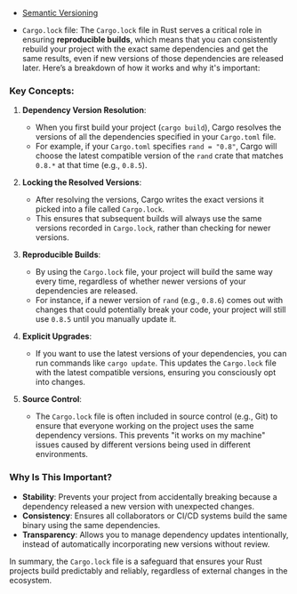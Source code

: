 - [Semantic Versioning](https://semver.org/)



- `Cargo.lock` file:
The `Cargo.lock` file in Rust serves a critical role in ensuring **reproducible builds**, which means that you can consistently rebuild your project with the exact same dependencies and get the same results, even if new versions of those dependencies are released later. Here’s a breakdown of how it works and why it's important:

### Key Concepts:

1. **Dependency Version Resolution**:
   - When you first build your project (`cargo build`), Cargo resolves the versions of all the dependencies specified in your `Cargo.toml` file.
   - For example, if your `Cargo.toml` specifies `rand = "0.8"`, Cargo will choose the latest compatible version of the `rand` crate that matches `0.8.*` at that time (e.g., `0.8.5`).

2. **Locking the Resolved Versions**:
   - After resolving the versions, Cargo writes the exact versions it picked into a file called `Cargo.lock`.
   - This ensures that subsequent builds will always use the same versions recorded in `Cargo.lock`, rather than checking for newer versions.

3. **Reproducible Builds**:
   - By using the `Cargo.lock` file, your project will build the same way every time, regardless of whether newer versions of your dependencies are released.
   - For instance, if a newer version of `rand` (e.g., `0.8.6`) comes out with changes that could potentially break your code, your project will still use `0.8.5` until you manually update it.

4. **Explicit Upgrades**:
   - If you want to use the latest versions of your dependencies, you can run commands like `cargo update`. This updates the `Cargo.lock` file with the latest compatible versions, ensuring you consciously opt into changes.

5. **Source Control**:
   - The `Cargo.lock` file is often included in source control (e.g., Git) to ensure that everyone working on the project uses the same dependency versions. This prevents "it works on my machine" issues caused by different versions being used in different environments.

### Why Is This Important?
- **Stability**: Prevents your project from accidentally breaking because a dependency released a new version with unexpected changes.
- **Consistency**: Ensures all collaborators or CI/CD systems build the same binary using the same dependencies.
- **Transparency**: Allows you to manage dependency updates intentionally, instead of automatically incorporating new versions without review.

In summary, the `Cargo.lock` file is a safeguard that ensures your Rust projects build predictably and reliably, regardless of external changes in the ecosystem.